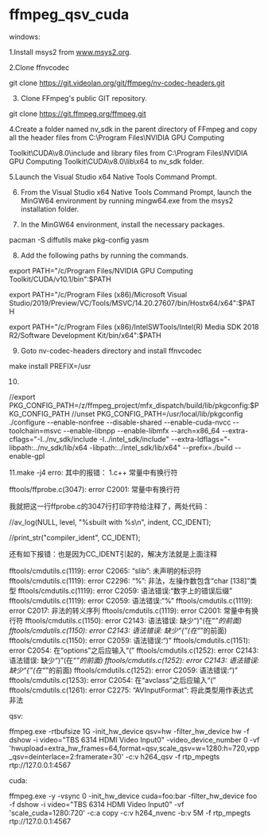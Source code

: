 # ffmpeg_qsv_cuda

windows:

1.Install msys2 from www.msys2.org.

2.Clone ffnvcodec

  git clone https://git.videolan.org/git/ffmpeg/nv-codec-headers.git
  
3. Clone FFmpeg's public GIT repository.

git clone https://git.ffmpeg.org/ffmpeg.git

4.Create a folder named nv_sdk in the parent directory of FFmpeg and copy all the
header files from C:\Program Files\NVIDIA GPU Computing

Toolkit\CUDA\v8.0\include and library files from C:\Program Files\NVIDIA GPU
Computing Toolkit\CUDA\v8.0\lib\x64 to nv_sdk folder.

5.Launch the Visual Studio x64 Native Tools Command Prompt.

6. From the Visual Studio x64 Native Tools Command Prompt, launch the MinGW64
environment by running mingw64.exe from the msys2 installation folder.

7. In the MinGW64 environment, install the necessary packages.

pacman -S diffutils make pkg-config yasm

8. Add the following paths by running the commands.

export PATH="/c/Program Files/NVIDIA GPU Computing Toolkit/CUDA/v10.1/bin":$PATH

 export PATH="/c/Program Files (x86)/Microsoft Visual Studio/2019/Preview/VC/Tools/MSVC/14.20.27607/bin/Hostx64/x64":$PATH
 
export PATH="/c/Program Files (x86)/IntelSWTools/Intel(R) Media SDK 2018 R2/Software Development Kit/bin/x64":$PATH

9. Goto nv-codec-headers directory and install ffnvcodec

make install PREFIX=/usr

10.
 //export PKG_CONFIG_PATH=/z/ffmpeg_project/mfx_dispatch/build/lib/pkgconfig:$PKG_CONFIG_PATH
 //unset PKG_CONFIG_PATH=/usr/local/lib/pkgconfig
./configure --enable-nonfree --disable-shared  --enable-cuda-nvcc  --toolchain=msvc --enable-libnpp  --enable-libmfx --arch=x86_64  --extra-cflags="-I../nv_sdk/include -I../intel_sdk/include" --extra-ldflags="-libpath:../nv_sdk/lib/x64 -libpath:../intel_sdk/lib/x64" --prefix=./build --enable-gpl

11.make -j4
erro:
其中的报错：
1.c++ 常量中有换行符

fftools/ffprobe.c(3047): error C2001: 常量中有换行符

我就把这一行ffprobe.c的3047行打印字符给注释了，两处代码：

//av_log(NULL, level, "%sbuilt with %s\n", indent, CC_IDENT);

//print_str("compiler_ident", CC_IDENT);

还有如下报错：也是因为CC_IDENT引起的，解决方法就是上面注释

fftools/cmdutils.c(1119): error C2065: “slib”: 未声明的标识符
fftools/cmdutils.c(1119): error C2296: “%”: 非法，左操作数包含“char [138]”类型
fftools/cmdutils.c(1119): error C2059: 语法错误:“数字上的错误后缀”
fftools/cmdutils.c(1119): error C2059: 语法错误:“%”
fftools/cmdutils.c(1119): error C2017: 非法的转义序列
fftools/cmdutils.c(1119): error C2001: 常量中有换行符
fftools/cmdutils.c(1150): error C2143: 语法错误: 缺少“)”(在“*”的前面)
fftools/cmdutils.c(1150): error C2143: 语法错误: 缺少“{”(在“*”的前面)
fftools/cmdutils.c(1150): error C2059: 语法错误:“)”
fftools/cmdutils.c(1151): error C2054: 在“options”之后应输入“(”
fftools/cmdutils.c(1252): error C2143: 语法错误: 缺少“)”(在“*”的前面)
fftools/cmdutils.c(1252): error C2143: 语法错误: 缺少“{”(在“*”的前面)
fftools/cmdutils.c(1252): error C2059: 语法错误:“)”
fftools/cmdutils.c(1253): error C2054: 在“avclass”之后应输入“(”
fftools/cmdutils.c(1261): error C2275: “AVInputFormat”: 将此类型用作表达式非法


qsv:

ffmpeg.exe -rtbufsize 1G -init_hw_device qsv=hw -filter_hw_device hw  -f dshow  -i video="TBS 6314 HDMI Video Input0"  -video_device_number 0 -vf 'hwupload=extra_hw_frames=64,format=qsv,scale_qsv=w=1280:h=720,vpp_qsv=deinterlace=2:framerate=30' -c:v h264_qsv  -f rtp_mpegts rtp://127.0.0.1:4567

cuda:

ffmpeg.exe -y -vsync 0 -init_hw_device cuda=foo:bar -filter_hw_device foo -f dshow  -i video="TBS 6314 HDMI Video Input0" -vf 'scale_cuda=1280:720' -c:a copy -c:v h264_nvenc -b:v 5M -f rtp_mpegts rtp://127.0.0.1:4567


